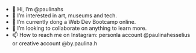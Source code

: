 - 👋 Hi, I’m @paulinahs
- 👀 I’m interested in art, museums and tech.
- 🌱 I’m currently dong a Web Dev Bootcamp online.
- 💞️ I’m looking to collaborate on anything to learn more.
- 📫 How to reach me on Instagram: personla account @paulinahesselius or creative account @by.paulina.h

<!---
paulinahs/paulinahs is a ✨ special ✨ repository because its `README.md` (this file) appears on your GitHub profile.
You can click the Preview link to take a look at your changes.
--->
